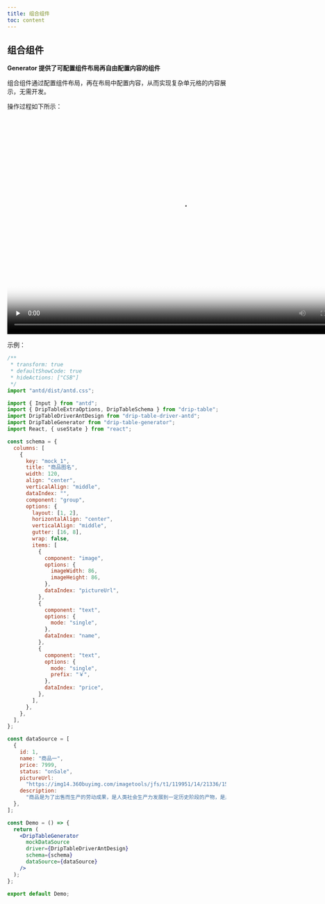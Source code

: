 ```yaml
---
title: 组合组件
toc: content
---
```


## 组合组件

**Generator 提供了可配置组件布局再自由配置内容的组件**

组合组件通过配置组件布局，再在布局中配置内容，从而实现复杂单元格的内容展示，无需开发。

操作过程如下所示：

<video style="width: 800px; height: 500px;" id="video" controls="" preload="none" poster="封面">
  <source id="mp4" src="https://storage.360buyimg.com/launch/drip-table/lowcode-2022-11-02.mp4" type="video/mp4">
</video>

示例：

```jsx
/**
 * transform: true
 * defaultShowCode: true
 * hideActions: ["CSB"]
 */
import "antd/dist/antd.css";

import { Input } from "antd";
import { DripTableExtraOptions, DripTableSchema } from "drip-table";
import DripTableDriverAntDesign from "drip-table-driver-antd";
import DripTableGenerator from "drip-table-generator";
import React, { useState } from "react";

const schema = {
  columns: [
    {
      key: "mock_1",
      title: "商品图名",
      width: 120,
      align: "center",
      verticalAlign: "middle",
      dataIndex: "",
      component: "group",
      options: {
        layout: [1, 2],
        horizontalAlign: "center",
        verticalAlign: "middle",
        gutter: [16, 8],
        wrap: false,
        items: [
          {
            component: "image",
            options: {
              imageWidth: 86,
              imageHeight: 86,
            },
            dataIndex: "pictureUrl",
          },
          {
            component: "text",
            options: {
              mode: "single",
            },
            dataIndex: "name",
          },
          {
            component: "text",
            options: {
              mode: "single",
              prefix: "￥",
            },
            dataIndex: "price",
          },
        ],
      },
    },
  ],
};

const dataSource = [
  {
    id: 1,
    name: "商品一",
    price: 7999,
    status: "onSale",
    pictureUrl:
      "https://img14.360buyimg.com/imagetools/jfs/t1/119951/14/21336/15771/6218427eE68f8f468/e0647b9b7507755d.png",
    description:
      "商品是为了出售而生产的劳动成果，是人类社会生产力发展到一定历史阶段的产物，是用于交换的劳动产品。",
  },
];

const Demo = () => {
  return (
    <DripTableGenerator
      mockDataSource
      driver={DripTableDriverAntDesign}
      schema={schema}
      dataSource={dataSource}
    />
  );
};

export default Demo;
```
